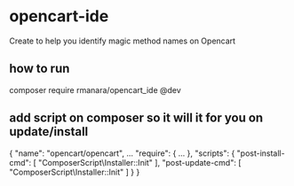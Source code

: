 # opencart-ide

Create to help you identify magic method names on Opencart

## how to run 

composer require rmanara/opencart_ide @dev


## add script on composer so it will it for you on update/install

{
    "name": "opencart/opencart",
    ...
    "require": {
    ...
    },
    "scripts": {
        "post-install-cmd": [
            "ComposerScript\\Installer::Init"
        ],
        "post-update-cmd": [
            "ComposerScript\\Installer::Init"
        ]
    }
}
